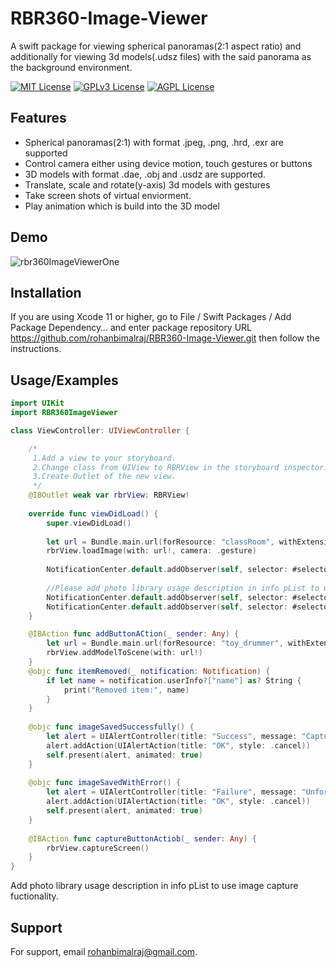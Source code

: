 # RBR360-Image-Viewer

A swift package for viewing spherical panoramas(2:1 aspect ratio) and additionally for viewing 3d models(.udsz files) with the said panorama as the background environment.



[![MIT License](https://img.shields.io/badge/License-MIT-green.svg)](https://choosealicense.com/licenses/mit/)
[![GPLv3 License](https://img.shields.io/badge/Platforms-iOS%2013%20and%20above-orange)](https://opensource.org/licenses/)
[![AGPL License](https://img.shields.io/badge/Swift%20Package%20Manager-%20Compatible-brightgreen)](http://www.gnu.org/licenses/agpl-3.0)


## Features

- Spherical panoramas(2:1) with format .jpeg, .png, .hrd, .exr are supported
- Control camera either using device motion, touch gestures or buttons
- 3D models with format .dae, .obj and .usdz are supported.
- Translate, scale and rotate(y-axis) 3d models with gestures
- Take screen shots of virtual enviorment.
- Play animation which is build into the 3D model


## Demo
![rbr360ImageViewerOne](https://github.com/rohanbimalraj/RBR360-Image-Viewer/assets/81905077/3548913c-6962-4734-9c1b-b9cff473fd04)





## Installation

If you are using Xcode 11 or higher, go to File / Swift Packages / Add Package Dependency… and enter package repository URL https://github.com/rohanbimalraj/RBR360-Image-Viewer.git then follow the instructions.

    
## Usage/Examples

```swift
import UIKit
import RBR360ImageViewer

class ViewController: UIViewController {

    /*
     1.Add a view to your storyboard.
     2.Change class from UIView to RBRView in the storyboard inspector.
     3.Create Outlet of the new view.
     */
    @IBOutlet weak var rbrView: RBRView!
    
    override func viewDidLoad() {
        super.viewDidLoad()
        
        let url = Bundle.main.url(forResource: "classRoom", withExtension: "jpeg")
        rbrView.loadImage(with: url!, camera: .gesture)
        
        NotificationCenter.default.addObserver(self, selector: #selector(itemRemoved), name: .deletedModelName, object: nil)
        
        //Please add photo library usage description in info pList to use image capture fuctionality.
        NotificationCenter.default.addObserver(self, selector: #selector(imageSavedSuccessfully), name: .imageSaveSuccess, object: nil)
        NotificationCenter.default.addObserver(self, selector: #selector(imageSavedWithError), name: .imageSaveFailure, object: nil)
    }

    @IBAction func addButtonACtion(_ sender: Any) {
        let url = Bundle.main.url(forResource: "toy_drummer", withExtension: "usdz")
        rbrView.addModelToScene(with: url!)
    }
    @objc func itemRemoved(_ notification: Notification) {
        if let name = notification.userInfo?["name"] as? String {
            print("Removed item:", name)
        }
    }
    
    @objc func imageSavedSuccessfully() {
        let alert = UIAlertController(title: "Success", message: "Captured image is saved successfully in Photos", preferredStyle: .alert)
        alert.addAction(UIAlertAction(title: "OK", style: .cancel))
        self.present(alert, animated: true)
    }
    
    @objc func imageSavedWithError() {
        let alert = UIAlertController(title: "Failure", message: "Unfortunately captured image couldn't be saved", preferredStyle: .alert)
        alert.addAction(UIAlertAction(title: "OK", style: .cancel))
        self.present(alert, animated: true)
    }
    
    @IBAction func captureButtonActiob(_ sender: Any) {
        rbrView.captureScreen()
    }
}
```
Add photo library usage description in info pList to use image capture fuctionality.

## Support

For support, email rohanbimalraj@gmail.com.


